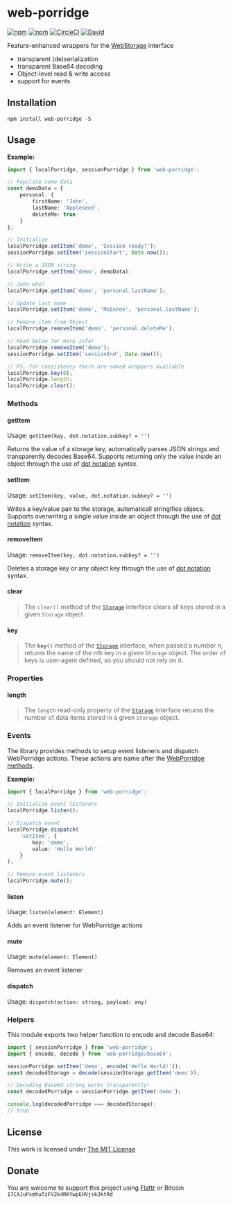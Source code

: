 # web-porridge

[![npm](https://flat.badgen.net/npm/license/web-porridge)](https://www.npmjs.org/package/web-porridge)
[![npm](https://flat.badgen.net/npm/v/web-porridge)](https://www.npmjs.org/package/web-porridge)
[![CircleCI](https://flat.badgen.net/circleci/github/idleberg/web-porridge)](https://circleci.com/gh/idleberg/web-porridge)
[![David](https://flat.badgen.net/david/dep/idleberg/web-porridge)](https://david-dm.org/idleberg/web-porridge)

Feature-enhanced wrappers for the [WebStorage](https://developer.mozilla.org/en-US/docs/Web/API/Storage) interface

- transparent (de)serialization
- transparent Base64 decoding
- Object-level read & write access
- support for events

## Installation

`npm install web-porridge -S`

## Usage

**Example:**

```ts
import { localPorridge, sessionPorridge } from 'web-porridge';

// Populate some data
const demoData = {
    personal: {
        firstName: 'John',
        lastName: 'Appleseed',
        deleteMe: true
    }
};

// Initialize
localPorridge.setItem('demo', 'Session ready?');
sessionPorridge.setItem('sessionStart', Date.now());

// Write a JSON string
localPorridge.setItem('demo', demoData);

// John who?
localPorridge.getItem('demo', 'personal.lastName');

// Update last name
localPorridge.setItem('demo', 'McEnroe', 'personal.lastName');

// Remove item from Object
localPorridge.removeItem('demo', 'personal.deleteMe');

// Read below for more info!
localPorridge.removeItem('demo');
sessionPorridge.setItem('sessionEnd', Date.now());

// PS, for consistency there are naked wrappers available
localPorridge.key(0);
localPorridge.length;
localPorridge.clear();
```

### Methods

#### getItem

Usage: `getItem(key, dot.notation.subkey? = '')`

Returns the value of a storage key, automatically parses JSON strings and transparently decodes Base64. Supports returning only the value inside an object through the use of [dot notation][dot-notation] syntax.

#### setItem

Usage: `setItem(key, value, dot.notation.subkey? = '')`

Writes a key/value pair to the storage, automaticall stringifies objecs. Supports overwriting a single value inside an object through the use of [dot notation][dot-notation] syntax.

#### removeItem

Usage: `removeItem(key, dot.notation.subkey? = '')`

Deletes a storage key or any object key through the use of [dot notation][dot-notation] syntax.

#### clear

> The `clear()` method of the [`Storage`][storage] interface clears all keys stored in a given `Storage` object.

#### key

> The **`key()`** method of the [`Storage`][storage] interface, when passed a number n, returns the name of the nth key in a given `Storage` object. The order of keys is user-agent defined, so you should not rely on it.

### Properties

#### length

> The *`length`* read-only property of the [`Storage`][storage] interface returns the number of data items stored in a given `Storage` object.

### Events

The library provides methods to setup event listeners and dispatch WebPorridge actions. These actions are name after the [WebPorridge methods](#methods).

**Example:**

```ts
import { localPorridge } from 'web-porridge';

// Initialize event listeners
localPorridge.listen();

// Dispatch event
localPorridge.dispatch(
    'setItem', {
        key: 'demo',
        value: 'Hello World!'
    }
);

// Remove event listeners
localPorridge.mute();
```

#### listen

Usage: `listen(element: Element)`

Adds an event listener for WebPorridge actions

#### mute

Usage: `mute(element: Element)`

Removes an event listener

#### dispatch

Usage: `dispatch(action: string, payload: any)`

### Helpers

This module exports two helper function to encode and decode Base64:

```ts
import { sessionPorridge } from 'web-porridge';
import { encode, decode } from 'web-porridge/base64';

sessionPorridge.setItem('demo', encode('Hello World!'));
const decodedStorage = decode(sessionStorage.getItem('demo'));

// Decoding Base64 string works transparently!
const decodedPorridge = sessionPorridge.getItem('demo');

console.log(decodedPorridge === decodedStorage);
// true
```

## License

This work is licensed under [The MIT License](https://opensource.org/licenses/MIT)

## Donate

You are welcome to support this project using [Flattr](https://flattr.com/submit/auto?user_id=idleberg&url=https://github.com/idleberg/web-porridge) or Bitcoin `17CXJuPsmhuTzFV2k4RKYwpEHVjskJktRd`

[dot-notation]: https://developer.mozilla.org/en-US/docs/Web/JavaScript/Reference/Operators/Property_accessors#Dot_notation
[storage]: https://developer.mozilla.org/en-US/docs/Web/API/Storage
